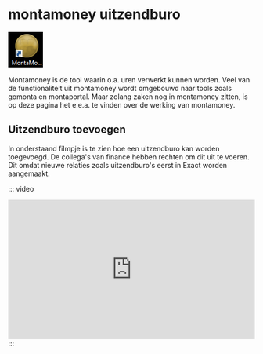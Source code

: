 # montamoney uitzendburo

![image.png](../../../Attachments/image-6edcd338-6e42-46b7-a10b-79100ddb9ff9.png)

Montamoney is de tool waarin o.a. uren verwerkt kunnen worden. Veel van de functionaliteit uit montamoney wordt omgebouwd naar tools zoals gomonta en montaportal. Maar zolang zaken nog in montamoney zitten, is op deze pagina het e.e.a. te vinden over de werking van montamoney.

## Uitzendburo toevoegen
In onderstaand filmpje is te zien hoe een uitzendburo kan worden toegevoegd. De collega's van finance hebben rechten om dit uit te voeren. Dit omdat nieuwe relaties zoals uitzendburo's eerst in Exact worden aangemaakt.

::: video
<div style="position: relative; padding-bottom: 56.308654848800835%; height: 0;"><iframe src="https://www.loom.com/embed/06051147aabf4cf39b7e387598bfd49e" frameborder="0" webkitallowfullscreen mozallowfullscreen allowfullscreen style="position: absolute; top: 0; left: 0; width: 100%; height: 100%;"></iframe></div>
:::
